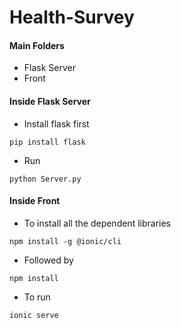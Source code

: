 # Health-Survey


#### Main Folders

- Flask Server
- Front

#### Inside Flask Server

- Install flask first
```
pip install flask
```
- Run
```
python Server.py
```

#### Inside Front

- To install all the dependent libraries

```
npm install -g @ionic/cli
```

- Followed by 

```
npm install
```

- To run 
```
ionic serve
```
